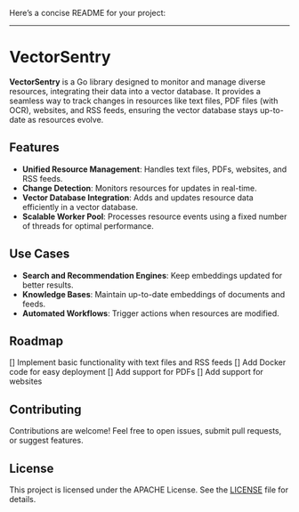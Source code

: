 Here’s a concise README for your project:

---

# VectorSentry  

**VectorSentry** is a Go library designed to monitor and manage diverse resources, integrating their data into a vector database. It provides a seamless way to track changes in resources like text files, PDF files (with OCR), websites, and RSS feeds, ensuring the vector database stays up-to-date as resources evolve.  

## Features  
- **Unified Resource Management**: Handles text files, PDFs, websites, and RSS feeds.  
- **Change Detection**: Monitors resources for updates in real-time.  
- **Vector Database Integration**: Adds and updates resource data efficiently in a vector database.  
- **Scalable Worker Pool**: Processes resource events using a fixed number of threads for optimal performance.  

## Use Cases  
- **Search and Recommendation Engines**: Keep embeddings updated for better results.  
- **Knowledge Bases**: Maintain up-to-date embeddings of documents and feeds.  
- **Automated Workflows**: Trigger actions when resources are modified.  

## Roadmap  
[] Implement basic functionality with text files and RSS feeds
[] Add Docker code for easy deployment
[] Add support for PDFs
[] Add support for websites

## Contributing  
Contributions are welcome! Feel free to open issues, submit pull requests, or suggest features.  

## License  
This project is licensed under the APACHE License. See the [LICENSE](LICENSE) file for details.  


